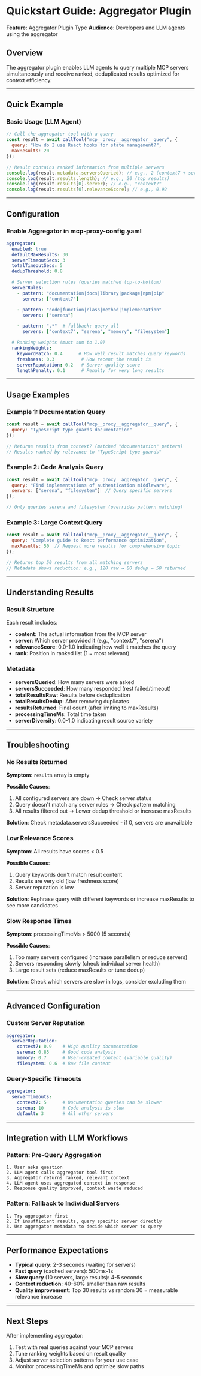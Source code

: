 # Quickstart Guide: Aggregator Plugin

**Feature**: Aggregator Plugin Type
**Audience**: Developers and LLM agents using the aggregator

## Overview

The aggregator plugin enables LLM agents to query multiple MCP servers simultaneously and receive ranked, deduplicated results optimized for context efficiency.

---

## Quick Example

### Basic Usage (LLM Agent)

```javascript
// Call the aggregator tool with a query
const result = await callTool("mcp__proxy__aggregator__query", {
  query: "How do I use React hooks for state management?",
  maxResults: 20
});

// Result contains ranked information from multiple servers
console.log(result.metadata.serversQueried); // e.g., 2 (context7 + serena)
console.log(result.results.length); // e.g., 20 (top results)
console.log(result.results[0].server); // e.g., "context7"
console.log(result.results[0].relevanceScore); // e.g., 0.92
```

---

## Configuration

### Enable Aggregator in mcp-proxy-config.yaml

```yaml
aggregator:
  enabled: true
  defaultMaxResults: 30
  serverTimeoutSecs: 3
  totalTimeoutSecs: 5
  dedupThreshold: 0.8

  # Server selection rules (queries matched top-to-bottom)
  serverRules:
    - pattern: "documentation|docs|library|package|npm|pip"
      servers: ["context7"]

    - pattern: "code|function|class|method|implementation"
      servers: ["serena"]

    - pattern: ".*"  # fallback: query all
      servers: ["context7", "serena", "memory", "filesystem"]

  # Ranking weights (must sum to 1.0)
  rankingWeights:
    keywordMatch: 0.4      # How well result matches query keywords
    freshness: 0.3          # How recent the result is
    serverReputation: 0.2   # Server quality score
    lengthPenalty: 0.1      # Penalty for very long results
```

---

## Usage Examples

### Example 1: Documentation Query

```javascript
const result = await callTool("mcp__proxy__aggregator__query", {
  query: "TypeScript type guards documentation"
});

// Returns results from context7 (matched "documentation" pattern)
// Results ranked by relevance to "TypeScript type guards"
```

### Example 2: Code Analysis Query

```javascript
const result = await callTool("mcp__proxy__aggregator__query", {
  query: "Find implementations of authentication middleware",
  servers: ["serena", "filesystem"]  // Query specific servers
});

// Only queries serena and filesystem (overrides pattern matching)
```

### Example 3: Large Context Query

```javascript
const result = await callTool("mcp__proxy__aggregator__query", {
  query: "Complete guide to React performance optimization",
  maxResults: 50  // Request more results for comprehensive topic
});

// Returns top 50 results from all matching servers
// Metadata shows reduction: e.g., 120 raw → 80 dedup → 50 returned
```

---

## Understanding Results

### Result Structure

Each result includes:
- **content**: The actual information from the MCP server
- **server**: Which server provided it (e.g., "context7", "serena")
- **relevanceScore**: 0.0-1.0 indicating how well it matches the query
- **rank**: Position in ranked list (1 = most relevant)

### Metadata

- **serversQueried**: How many servers were asked
- **serversSucceeded**: How many responded (rest failed/timeout)
- **totalResultsRaw**: Results before deduplication
- **totalResultsDedup**: After removing duplicates
- **resultsReturned**: Final count (after limiting to maxResults)
- **processingTimeMs**: Total time taken
- **serverDiversity**: 0.0-1.0 indicating result source variety

---

## Troubleshooting

### No Results Returned

**Symptom**: `results` array is empty

**Possible Causes**:
1. All configured servers are down → Check server status
2. Query doesn't match any server rules → Check pattern matching
3. All results filtered out → Lower dedup threshold or increase maxResults

**Solution**: Check metadata.serversSucceeded - if 0, servers are unavailable

### Low Relevance Scores

**Symptom**: All results have scores < 0.5

**Possible Causes**:
1. Query keywords don't match result content
2. Results are very old (low freshness score)
3. Server reputation is low

**Solution**: Rephrase query with different keywords or increase maxResults to see more candidates

### Slow Response Times

**Symptom**: processingTimeMs > 5000 (5 seconds)

**Possible Causes**:
1. Too many servers configured (increase parallelism or reduce servers)
2. Servers responding slowly (check individual server health)
3. Large result sets (reduce maxResults or tune dedup)

**Solution**: Check which servers are slow in logs, consider excluding them

---

## Advanced Configuration

### Custom Server Reputation

```yaml
aggregator:
  serverReputation:
    context7: 0.9    # High quality documentation
    serena: 0.85     # Good code analysis
    memory: 0.7      # User-created content (variable quality)
    filesystem: 0.6  # Raw file content
```

### Query-Specific Timeouts

```yaml
aggregator:
  serverTimeouts:
    context7: 5      # Documentation queries can be slower
    serena: 10       # Code analysis is slow
    default: 3       # All other servers
```

---

## Integration with LLM Workflows

### Pattern: Pre-Query Aggregation

```
1. User asks question
2. LLM agent calls aggregator tool first
3. Aggregator returns ranked, relevant context
4. LLM agent uses aggregated context in response
5. Response quality improved, context waste reduced
```

### Pattern: Fallback to Individual Servers

```
1. Try aggregator first
2. If insufficient results, query specific server directly
3. Use aggregator metadata to decide which server to query
```

---

## Performance Expectations

- **Typical query**: 2-3 seconds (waiting for servers)
- **Fast query** (cached servers): 500ms-1s
- **Slow query** (10 servers, large results): 4-5 seconds
- **Context reduction**: 40-60% smaller than raw results
- **Quality improvement**: Top 30 results vs random 30 = measurable relevance increase

---

## Next Steps

After implementing aggregator:
1. Test with real queries against your MCP servers
2. Tune ranking weights based on result quality
3. Adjust server selection patterns for your use case
4. Monitor processingTimeMs and optimize slow paths
